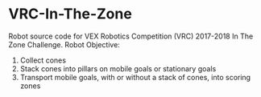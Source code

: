 # VRC-In-The-Zone
Robot source code for VEX Robotics Competition (VRC) 2017-2018 In The Zone Challenge.
Robot Objective:
  1. Collect cones
  2. Stack cones into pillars on mobile goals or stationary goals
  3. Transport mobile goals, with or without a stack of cones, into scoring zones
